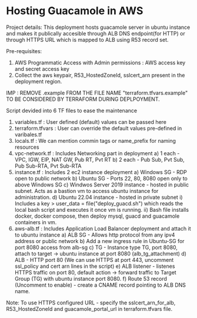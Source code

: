 # Hosting Guacamole in AWS

Project details:
  This deployment hosts guacamole server in ubuntu instance and makes it publically accesible through ALB DNS endpoint(for HTTP) or through HTTPS URL which is mapped to ALB using R53 record set.

Pre-requisites:
  1) AWS Programmatic Access with Admin permissions :  AWS access key and secret access key
  2) Collect the aws keypair, R53_HostedZoneId, sslcert_arn present in the deployment region.
  
IMP : REMOVE .example FROM THE FILE NAME "terraform.tfvars.example" TO BE CONSIDERED BY TERRAFORM DURING DEPLPOYMENT.


Script devided into 6 TF files to ease the maintenance
  1) variables.tf :  User defined (default) values can be passed here 
  2) terraform.tfvars : User can override the default values pre-defined in varibales.tf
  3) locals.tf : We can mention commin tags or name_prefix for naming resources
  4) vpc-network.tf : Includes Networking part in deployment 
      a) 1 each - VPC, IGW, EIP, NAT GW, Pub RT, Pvt RT
      b) 2 each - Pub Sub, Pvt Sub, Pub Sub-RTA, Pvt Sub-RTA
  5) instance.tf : Includes 2 ec2 instance deployment
      a) Windows SG - RDP open to public network
      b) Ubuntu SG - Ports 22, 80, 8080 open only to above Windows SG
      c) Windwos Server 2019 instance - hosted in public subnet. Acts as a bastion vm to access ubuntu instance for administration.
      d) Ubuntu 22.04 instance - hosted in private subnet
         i) Includes a key > user_data = file("deploy_guacd.sh") which reads the local bash script and executes it once vm is running.
         ii) Bash file installs docker, docker compose, then deploy mysql, guacd and guacamole containers in vm.
  6) aws-alb.tf : Includes Application Load Balancer deployment and attach it to ubuntu instance
      a) ALB SG -  Allows http protocol from any ipv4 address or public network
      b) Add a new ingress rule in Ubuntu-SG for port 8080 access from alb-sg
      c) TG - Instance type TG, port 8080, attach to target -> ubuntu instance at port 8080 (alb_tg_attachment)
      d) ALB - HTTP port 80  (We can use HTTPS at port 443, uncomment ssl_policy and cert arn lines in the script) 
      e) ALB listener - listenes HTTPS traffic on port 80, default action -> forward traffic to Target Group (TG) with ubuntu instance port 8080.
      f) Route 53 record (Uncomment to enable) - create a CNAME record pointing to ALB DNS name.
      
 
 Note: To use HTTPS configured URL - specify the sslcert_arn_for_alb, R53_HostedZoneId and guacamole_portal_url in terraform.tfvars file.
 
 
  

